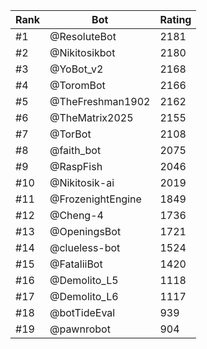 Rank|Bot|Rating
---|---|---
#1|@ResoluteBot|2181
#2|@Nikitosikbot|2180
#3|@YoBot_v2|2168
#4|@ToromBot|2166
#5|@TheFreshman1902|2162
#6|@TheMatrix2025|2155
#7|@TorBot|2108
#8|@faith_bot|2075
#9|@RaspFish|2046
#10|@Nikitosik-ai|2019
#11|@FrozenightEngine|1849
#12|@Cheng-4|1736
#13|@OpeningsBot|1721
#14|@clueless-bot|1524
#15|@FataliiBot|1420
#16|@Demolito_L5|1118
#17|@Demolito_L6|1117
#18|@botTideEval|939
#19|@pawnrobot|904
